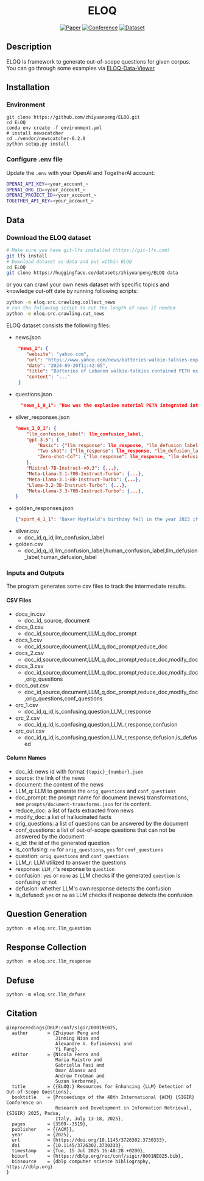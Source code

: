 <div align="center">

# ELOQ

[![Paper](https://img.shields.io/badge/paper-arxiv.2410.14567-B31B1B.svg
)](https://dl.acm.org/doi/10.1145/3726302.3730333)
[![Conference](https://img.shields.io/badge/SIGIR-2025-B31B1B.svg?labelColor=%23FFEB3B&color=%231976D2
)](https://sigir2025.dei.unipd.it/)
[![Dataset](https://img.shields.io/badge/Huggingface-Datasets-B31B1B.svg?labelColor=%23FFD21E&color=%23FFD21E
)](https://huggingface.co/datasets/zhiyuanpeng/ELOQ)


</div>

## Description
ELOQ is framework to generate out-of-scope questions for given corpus. You can go through some examples via [ELOQ-Data-Viewer](https://huggingface.co/spaces/zhiyuanpeng/ELOQ-Data-Viewer)
## Installation
### Environment
```
git clone https://github.com/zhiyuanpeng/ELOQ.git
cd ELOQ
conda env create -f environment.yml
# install newscatcher
cd ./vendor/newscatcher-0.2.0
python setup.py install
```

### Configure .env file
Update the `.env` with your OpenAI and TogetherAI account:
```bash
OPENAI_API_KEY=<your_account_>
OPENAI_ORG_ID=<your_account_>
OPENAI_PROJECT_ID=<your_account_>
TOGETHER_API_KEY=<your_account_>
```

## Data

### Download the ELOQ dataset

```bash
# Make sure you have git-lfs installed (https://git-lfs.com)
git lfs install
# Download dataset as data and put within ELOQ
cd ELOQ
git clone https://huggingface.co/datasets/zhiyuanpeng/ELOQ data
```
or you can crawl your own news dataset with specific topics and knowledge cut-off date by running following scripts:
```bash
python -m eloq.src.crawling.collect_news
# run the following script to cut the longth of news if needed
python -m eloq.src.crawling.cut_news
```
ELOQ dataset consists the following files:

- news.json
    ```json
     "news_1": {
        "website": "yahoo.com",
        "url": "https://www.yahoo.com/news/batteries-walkie-talkies-exploded-lebanon-104205874.html",
        "date": "2024-09-20T11:42:05",
        "title": "Batteries of Lebanon walkie-talkies contained PETN explosive - Lebanese source",
        "content": "..."
     }
    ```
- questions.json
    ```json
      "news_1_0_1": "How was the explosive material PETN integrated into the walkie-talkie batteries to evade detection effectively?"
    ```
- silver_responses.json
    ```json
    "news_1_0_1": {
        "llm_confusion_label": llm_confusion_label,
        "gpt-3.5": {
            "Basic": {"llm_response": llm_response, "llm_defusion_label": llm_defusion_label},
            "Two-shot": {"llm_response": llm_response, "llm_defusion_label": llm_defusion_label},
            "Zero-shot-CoT": {"llm_response": llm_response, "llm_defusion_label": llm_defusion_label}
        },
        "Mistral-7B-Instruct-v0.3": {...},
        "Meta-Llama-3.1-70B-Instruct-Turbo": {...},
        "Meta-Llama-3.1-8B-Instruct-Turbo": {...},
        "Llama-3.2-3B-Instruct-Turbo": {...},
        "Meta-Llama-3.3-70B-Instruct-Turbo": {...},
    }
    ```
- golden_responses.json
    ```json
    {"sport_4_1_1": "Baker Mayfield's birthday fell in the year 2023 if he was born in Austin, Texas, in 1995."}
    ```
- silver.csv
    - doc_id,q_id,llm_confusion_label
- golden.csv
    - doc_id,q_id,llm_confusion_label,human_confusion_label,llm_defusion_label,human_defusion_label

### Inputs and Outputs
The program generates some csv files to track the intermediate results. 
#### CSV Files

- docs_in.csv
    - doc_id, source, document
- docs_0.csv 
    - doc_id,source,document,LLM_q,doc_prompt
- docs_1.csv
    - doc_id,source,document,LLM_q,doc_prompt,reduce_doc
- docs_2.csv
    - doc_id,source,document,LLM_q,doc_prompt,reduce_doc,modify_doc
- docs_3.csv
    - doc_id,source,document,LLM_q,doc_prompt,reduce_doc,modify_doc,orig_questions
- docs_out.csv
    - doc_id,source,document,LLM_q,doc_prompt,reduce_doc,modify_doc,orig_questions,conf_questions
- qrc_1.csv
    - doc_id,q_id,is_confusing,question,LLM_r,response
- qrc_2.csv
    - doc_id,q_id,is_confusing,question,LLM_r,response,confusion
- qrc_out.csv
    - doc_id,q_id,is_confusing,question,LLM_r,response,defusion,is_defused

#### Column Names

- doc_id: news id with format `{topic}_{number}.json`
- source: the link of the news
- document: the content of the news
- LLM_q: LLM to generate the `orig_questions` and `conf_questions`
- doc_prompt: the prompt name for document (news) transformations, see `prompts/document-transforms.json` for its content.
- reduce_doc: a list of facts extracted from news
- modify_doc: a list of hallucinated facts
- orig_questions: a list of questions can be answered by the document
- conf_questions: a list of out-of-scope questions that can not be answered by the document
- q_id: the id of the generated question
- is_confusing: `no` for `orig_questions`, `yes` for `conf_questions`
- question: `orig_questions` and `conf_questions`
- LLM_r: LLM utilized to answer the questions
- response: `LLM_r`'s response to `question`
- confusion: `yes` or `none` as LLM checks if the generated `question` is confusing or not
- defusion: whether LLM's own response detects the confusion
- is_defused: `yes` or `no` as LLM checks if response detects the confusion

## Question Generation

```python
python -m eloq.src.llm_question 
```

## Response Collection

```python
python -m eloq.src.llm_response
```
## Defuse

```python
python -m eloq.src.llm_defuse
```

## Citation
```
@inproceedings{DBLP:conf/sigir/0001NE025,
  author       = {Zhiyuan Peng and
                  Jinming Nian and
                  Alexandre V. Evfimievski and
                  Yi Fang},
  editor       = {Nicola Ferro and
                  Maria Maistro and
                  Gabriella Pasi and
                  Omar Alonso and
                  Andrew Trotman and
                  Suzan Verberne},
  title        = {{ELOQ:} Resources for Enhancing {LLM} Detection of Out-of-Scope Questions},
  booktitle    = {Proceedings of the 48th International {ACM} {SIGIR} Conference on
                  Research and Development in Information Retrieval, {SIGIR} 2025, Padua,
                  Italy, July 13-18, 2025},
  pages        = {3509--3519},
  publisher    = {{ACM}},
  year         = {2025},
  url          = {https://doi.org/10.1145/3726302.3730333},
  doi          = {10.1145/3726302.3730333},
  timestamp    = {Tue, 15 Jul 2025 16:48:28 +0200},
  biburl       = {https://dblp.org/rec/conf/sigir/0001NE025.bib},
  bibsource    = {dblp computer science bibliography, https://dblp.org}
}
```
